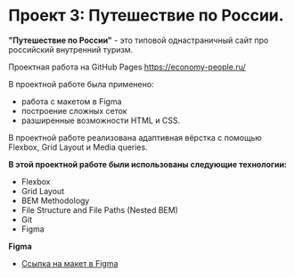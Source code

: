 # Проект 3: Путешествие по России.

**"Путешествие по России"** - это типовой однастраничный сайт про российский внутренний туризм. 

Проектная работа на GitHub Pages https://economy-people.ru/

В проектной работе была применено:
* работа с макетом в Figma
* построение сложных сеток
* разширенные возможности HTML и CSS. 

В проектной работе реализована адаптивная вёрстка с помощью Flexbox, Grid Layout и Media queries.

**В этой проектной работе были использованы следующие технологии:**

* Flexbox 
* Grid Layout 
* BEM Methodology 
* File Structure and File Paths (Nested BEM) 
* Git 
* Figma 


**Figma**

* [Ссылка на макет в Figma](https://www.figma.com/file/5S2WSbEFL6awjVWJ0NWL8Q/Sprint-3_-Russia-_-desktop-mobile?node-id=28503%3A0)



